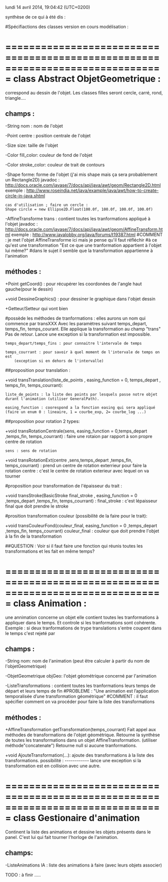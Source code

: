 lundi 14 avril 2014, 19:04:42 (UTC+0200)

synthèse de ce qui à été dis  :

#Spécifiactions des classes version en cours modélisation :

===============================================================================
class Abstract ObjetGeometrique :
===============================================================================
correspond au dessin de l'objet.
Les classes filles seront cercle, carré, rond, triangle....

champs :
--------	
-String nom :
	nom de l'objet

-Point centre :
	position centrale de l'objet

-Size size:
	taille de l'objet
	
-Color fill_color:
	couleur de fond de l'objet

-Color stroke_color:
	couleur de trait de contours

-Shape forme: 
	forme de l'objet (j'ai mis shape mais ça sera probablement un Rectangle2D)
	javadoc :   http://docs.oracle.com/javase/7/docs/api/java/awt/geom/Rectangle2D.html
	exemple :  http://www.roseindia.net/java/example/java/awt/how-to-create-circle-in-java.shtml
	
	cas d'utilisation ; faire un cercle :
	Shape circle = new Ellipse2D.Float(100.0f, 100.0f, 100.0f, 100.0f)
	
-AffineTransforme trans :
	contient toutes les tranformations appliqué à l'objet
	javadoc : http://docs.oracle.com/javase/7/docs/api/java/awt/geom/AffineTransform.html
	exemple : http://www.javalobby.org/java/forums/t19387.html
#COMMENT : je met l'objet AffineTransforme ici mais je pense qu'il faut réfléchir 
#à ce qu'est une transformation "Est ce que une tranformation appartient à l'objet lui même?"
#dans le sujet il semble que la transformation appartienne à l'animation 

méthodes :
----------
+Point getCoord() :
	pour récupérer les coordonées de l'angle haut gauche(pour le dessin)

+void DessineGraphics() :
	pour dessiner le graphique dans l'objet dessin

+Getteur/Setteur qui vont bien
	
#possède les méthodes de tranformations :
elles aurons un nom qui commence par transXXX
Avec les paramètres suivant temps_depart, temps_fin,
temps_courant. Elle applique la transformation au champ "trans"
Pas de retour. Lance une exception si la transformation est impossible.



	temps_depart/temps_fins : pour connaitre l'intervale de temps

	temps_courrant : pour savoir à quel moment de l'intervale de temps on est
		(exception si en dehors de l'intervalle)	


##proposition pour translation :

+void transTranslation(liste_de_points , easing_function = 0, temps_depart ,
temps_fin, temps_courrant):

	liste_de_points : la liste des points par lesquels passe notre objet 
	durant l'animation (utiliser GeneralPath).

	easing_function : coorespond a la fonction easing qui sera appliqué 
	(faire un enum 0 : lineaire, 1 = courbe_exp, 2= courbe_log ...)



##proposition pour rotation 2 types:

+void transRotationCentrale(sens, easing_function = 0,temps_depart ,temps_fin, temps_courrant) :
	faire une rotaion par rapport à son propre centre de rotation
	
	sens : sens de rotation
	
+void transRotationExt(centre ,sens,temps_depart ,temps_fin, temps_courrant) :
	prend un centre de rotation exterrieur pour faire la rotation
	centre : c'est le centre de rotation exterieur avec lequel on va tourner
	
#proposition pour transformation de l'épaisseur du trait :

+void transStroke(BasicStroke final_stroke , easing_function = 0 ,temps_depart ,temps_fin, temps_courrant) :
	final_stroke : c'est lépaisseur final que doit prendre le stroke

#prosition transformation couleur (possibilité de la faire pour le trait):

+void transCouleurFond(couleur_final, easing_function = 0 ,temps_depart ,temps_fin, temps_courrant)
	couleur_final : couleur que doit prendre l'objet à la fin de la transformation


##QUESTION : Voir si il faut faire une fonction qui réunis toutes les transformations et les fait en même temps?

===============================================================================
class Animation :
===============================================================================
une annimation concerne un objet elle contient toutes les tranformations à 
appliquer dans le temps. Et controle si les tranformations sont cohérente.
Exemple : si deux tranformations de trype translations s'entre coupent dans le temps c'est rejeté par 

champs :
--------
-String nom:
	nom de l'animation
	(peut être calculer à partir du nom de l'objetGeometrique)
	
-ObjetGeometrique objGeo:
	l'objet géométrique concerné par l'animation
	
-ListeTransformations :
	contient toutes les tranformations leurs temps de départ et leurs temps de fin
#PROBLEME : "Une animation est l’application temporalisée d’une transformation géométrique"
#COMMENT : il faut spécifier comment on va procéder pour faire la liste des transformations



méthodes :
---------
+AffineTransformation getTransformation(temps_courrant)
	Fait appel aux méthodes de transformations de l'objet géométrique.
	Retourne la synthèse de toutes les transformations dans un objet AffineTransformation. 
	(utiliser méthode"concatenate")
	Retourne null si aucune tranformations.
	
+void AjouteTransformation(...):
	ajoute des transformations à la liste des transformations.
	possibilité :
	------------
	lance une exception si la transformation est en collision avec une autre.

===============================================================================
class Gestionaire d'animation
===============================================================================
Continent la liste des animations et dessine les objets présents dans le panel.
C'est lui qui fait tourner l'horloge de l'animation.

champs:
-------
-ListeAnimations lA :
	liste des animations à faire (avec leurs objets associer)
	
TODO : à finir .....

